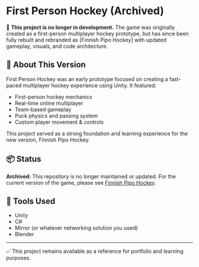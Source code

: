 # First Person Hockey (Archived)

🚧 **This project is no longer in development.** The game was originally created as a first-person multiplayer hockey prototype, but has since been fully rebuilt and rebranded as [Finnish Pipo Hockey] with updated gameplay, visuals, and code architecture.

## 🏒 About This Version

First Person Hockey was an early prototype focused on creating a fast-paced multiplayer hockey experience using Unity. It featured:

- First-person hockey mechanics
- Real-time online multiplayer
- Team-based gameplay
- Puck physics and passing system
- Custom player movement & controls

This project served as a strong foundation and learning experience for the new version, Finnish Pipo Hockey.

## 📦 Status

**Archived:** This repository is no longer maintained or updated. For the current version of the game, please see [Finnish Pipo Hockey](https://github.com/Juhosavi/FinnishPipoHockey).

## 🔧 Tools Used

- Unity
- C#
- Mirror (or whatever networking solution you used)
- Blender

---

✅ This project remains available as a reference for portfolio and learning purposes.
